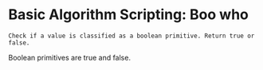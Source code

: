 # Basic Algorithm Scripting: Boo who

    Check if a value is classified as a boolean primitive. Return true or false.

Boolean primitives are true and false.